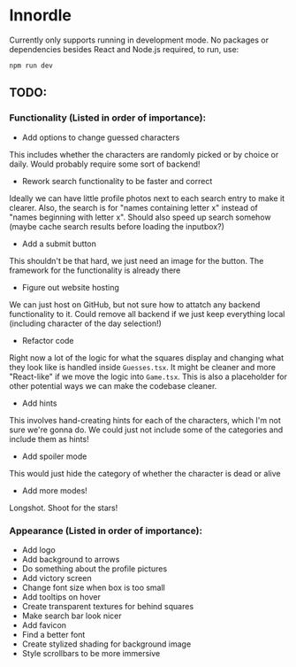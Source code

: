 # Innordle

Currently only supports running in development mode. No packages or dependencies besides React and
Node.js required, to run, use:
```
npm run dev
```

## TODO:
### Functionality (Listed in order of importance):
- Add options to change guessed characters

This includes whether the characters are randomly picked or by choice or daily. Would probably require some sort of backend!

- Rework search functionality to be faster and correct

Ideally we can have little profile photos next to each search entry to make it clearer. Also, the search is for "names containing letter x" instead of "names beginning with letter x". Should also speed up search somehow (maybe cache search results before loading the inputbox?)

- Add a submit button

This shouldn't be that hard, we just need an image for the button. The framework for the functionality is already there

- Figure out website hosting

We can just host on GitHub, but not sure how to attatch any backend functionality to it. Could remove all backend if we just keep everything local (including character of the day selection!)

- Refactor code

Right now a lot of the logic for what the squares display and changing what they look like is handled inside `Guesses.tsx`. It might be cleaner and more "React-like" if we move the logic into `Game.tsx`. This is also a placeholder for other potential ways we can make the codebase cleaner.

- Add hints

This involves hand-creating hints for each of the characters, which I'm not sure we're gonna do. We could just not include some of the categories and include them as hints!

- Add spoiler mode

This would just hide the category of whether the character is dead or alive

- Add more modes!

Longshot. Shoot for the stars!

### Appearance (Listed in order of importance):
- Add logo
- Add background to arrows
- Do something about the profile pictures
- Add victory screen
- Change font size when box is too small
- Add tooltips on hover
- Create transparent textures for behind squares
- Make search bar look nicer
- Add favicon
- Find a better font
- Create stylized shading for background image 
- Style scrollbars to be more immersive

